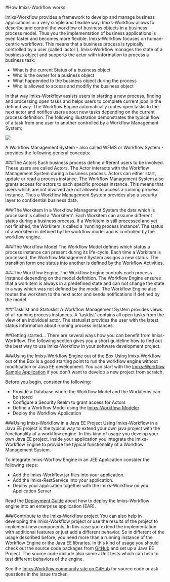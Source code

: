 #How Imixs-Workflow works

Imixs-Workflow provides a framework to develop and manage business applications in a very simple and flexible way. Imixs-Workflow allows to describe and control the workflow of business objects in a business process model. Thus you the implementation of business applications is even faster and becomes more flexible. Imixs-Workflow focuses on human-centric workflows. This means that a business process is  typically controlled by a user (called 'actor'). Imixs-Workflow manages the state of a business object and supports the actor with information to process a business task:
 
  * What is the current Status of a business object 
  * Who is the owner for a business object
  * What happended to the business object during the process
  * Who is allowed to access and modifiy the business object

In that way Imixs-Workflow assists users in starting a new process, finding and processing open tasks and helps users to complete current jobs in the defined way. The Workflow Engine automatically routes open tasks to the next actor and notifies users about new tasks depending on the current process definition. The following illustration demonstrates the typical flow of a task from one user to another controlled by a Workflow Management System:
 
<img src="./images/imixs-overview.png"  />
 
A Workflow Management System - also called WFMS or Workflow System - provides the following general concepts:
 
###The Actors
Each business process define different users to be involved. These users are called Actors. 
The Actor interacts with the Workflow Management System during a business process. 
Actors can either start, update or read a process instance. The Workflow Management System also grants access for actors to each specific process instance. This means that users which are not involved are not allowed to access a running process instance. Thus a Workflow Management System provides also a security layer to confidential business data.  
 
 
###The Workitem
In a Workflow Management System the data which is processed is called a  'Workitem'. Each Workitem can assume different states during a business process. If a Workitem is still processed and yet not finished, the Workitem is called a 'running process instance'. 
 The status of a workitem is defined by the workflow model and is controlled by the workflow engine.
 

###The Workflow Model
The Workflow Model defines which status a process instance can present during its life-cycle. Each time a Workitem  is processed, the Workflow Management System assigns a new status. The transition form one status into another  is defined by the Workflow Activities. 

###The Workflow Engine
The Workflow Engine controls each process instance depending on the model definition. The Workflow Engine  ensures that a workitem is always in a predefined state and can not change the state in a way  which was not defined by the model. The Workflow Engine also routes the workitem to the next actor  and sends notifications if defined by the model. 


###Tasklist and Statuslist
A Workflow Management System provides views of all running process instances. A 'tasklist' contains all open tasks from the view of an individual actor. The statuslist provides the user with the latest status information about running process instances.
 
 
 
 
 
##Getting started...
There are several ways how you can benefit from Imixs-Workflow. The following section gives you a short guideline how to find out the best way  to use Imixs-Workflow in your software development project.
 
###Using the Imixs-Workflow Engine out of the Box
Using Imixs-Workflow out of the Box is a good starting point to run the workflow engine  without modification or Java EE development. You can start with the [Imixs-Workflow Sample Application](https://github.com/imixs/imixs-jsf-example) if you don't want to develop a new project from scratch. 

Before you begin, consider the following:
 
  * Provide a Database where the Workflow Model and the Workitems can be stored
  * Configure a Security Realm to grant access for Actors
  * Define a Workflow Model using the [Imixs-Workflow-Modeler](./modelling/index.html) 
  * Deploy the Workflow Application
  


###Using Imixs-Workflow in a Java EE Project 
Using Imixs-Workflow in a Java EE project is the typical way to extend  your own java project with the functionality of a workflow engine.  In this kind of usage you develop your own Java EE project. Inside your application you integrate the Imixs-Workflow Engine to provide the typical functionality of a Workflow Management System. 

 To integrate Imixs-Worflow Engine in an JEE Application consider the following steps: 
 
  * Add the Imixs-Workflow jar files into your application. 
  * Add the Imixs-RestService into your application. 
  * Deploy your application together with the Imixs-Workflow on you Application Server

Read the [Deployment Guide](./deployment/deployment_guide.html) about how to deploy the Imixs-Workflow engine into an enterprise application (EAR).  
   
###Contribute to the Imixs-Workflow project
You can also help in developing the Imixs-Workflow project or use the results of the project to  implement new components.  In this case you extend the implementation with additional features or just add a different behavior. So in different of the usage described before, you need more than a running instance of the Workflow  Engine or the Java EE libraries. In this kind of usage you should check out the source code packages from [GitHub](https://github.com/imixs/imixs-workflow) and set up a Java EE Project. The source code include also some JUnit tests which can help to test different behaviors of the engine.

See the [Imixs Workflow community site on GitHub](https://github.com/imixs/imixs-workflow) for source code or ask questions in the issue tracker. 

 
 